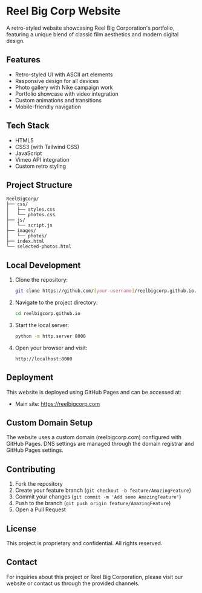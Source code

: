 # Reel Big Corp Website

A retro-styled website showcasing Reel Big Corporation's portfolio, featuring a unique blend of classic film aesthetics and modern digital design.

## Features

- Retro-styled UI with ASCII art elements
- Responsive design for all devices
- Photo gallery with Nike campaign work
- Portfolio showcase with video integration
- Custom animations and transitions
- Mobile-friendly navigation

## Tech Stack

- HTML5
- CSS3 (with Tailwind CSS)
- JavaScript
- Vimeo API integration
- Custom retro styling

## Project Structure

```
ReelBigCorp/
├── css/
│   ├── styles.css
│   └── photos.css
├── js/
│   └── script.js
├── images/
│   └── photos/
├── index.html
└── selected-photos.html
```

## Local Development

1. Clone the repository:
   ```bash
   git clone https://github.com/[your-username]/reelbigcorp.github.io.git
   ```

2. Navigate to the project directory:
   ```bash
   cd reelbigcorp.github.io
   ```

3. Start the local server:
   ```bash
   python -m http.server 8000
   ```

4. Open your browser and visit:
   ```
   http://localhost:8000
   ```

## Deployment

This website is deployed using GitHub Pages and can be accessed at:
- Main site: https://reelbigcorp.com


## Custom Domain Setup

The website uses a custom domain (reelbigcorp.com) configured with GitHub Pages. DNS settings are managed through the domain registrar and GitHub Pages settings.

## Contributing

1. Fork the repository
2. Create your feature branch (`git checkout -b feature/AmazingFeature`)
3. Commit your changes (`git commit -m 'Add some AmazingFeature'`)
4. Push to the branch (`git push origin feature/AmazingFeature`)
5. Open a Pull Request

## License

This project is proprietary and confidential. All rights reserved.

## Contact

For inquiries about this project or Reel Big Corporation, please visit our website or contact us through the provided channels. 
